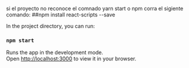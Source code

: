si el proyecto no reconoce el comnado yarn start o npm corra el sigiente comando: ##npm install react-scripts --save

In the project directory, you can run:

### `npm start`

Runs the app in the development mode.\
Open [http://localhost:3000](http://localhost:3000) to view it in your browser.

